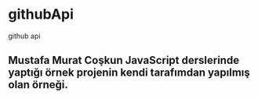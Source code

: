 # githubApi
github api

## Mustafa Murat Coşkun JavaScript derslerinde yaptığı örnek projenin kendi tarafımdan yapılmış olan örneği.

